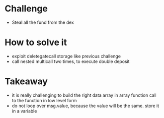 # Challenge
- Steal all the fund from the dex

# How to solve it
- exploit deletegatecall storage like previous challenge
- call nested multicall two times, to execute double deposit

# Takeaway
- it is really challenging to build the right data array in array function call to the function in low level form
- do not loop over msg.value, because the value will be the same. store it in a variable

